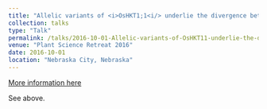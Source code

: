 ```yaml
---
title: "Allelic variants of <i>OsHKT1;1<i/> underlie the divergence between Indica and Japonica subspecies of rice for root sodium content "
collection: talks
type: "Talk"
permalink: /talks/2016-10-01-Allelic-variants-of-OsHKT11-underlie-the-divergence-between-Indica-and-Japonica-subspecies-of-rice-for-root-sodium-content
venue: "Plant Science Retreat 2016"
date: 2016-10-01
location: "Nebraska City, Nebraska"
---
```


[More information here](http://example2.com)

See above.
